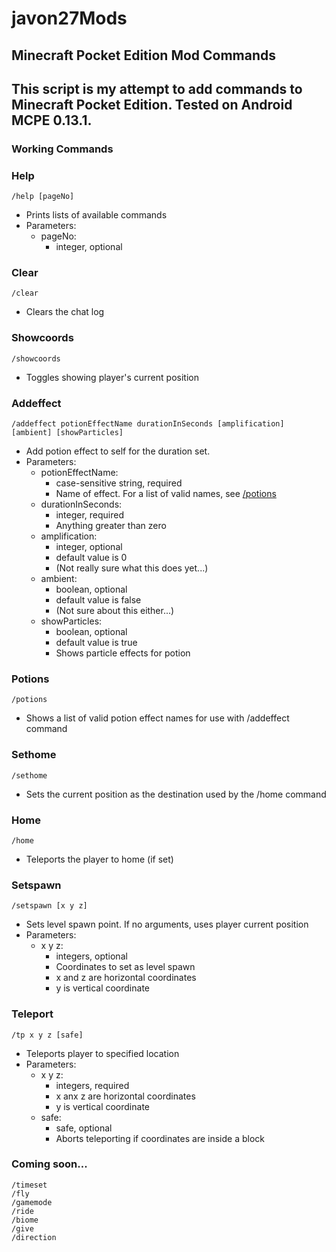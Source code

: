 # javon27Mods
## Minecraft Pocket Edition Mod Commands

This script is my attempt to add commands to Minecraft Pocket Edition. Tested on Android MCPE 0.13.1.
---

### Working Commands
### Help
```
/help [pageNo]
```
* Prints lists of available commands
* Parameters:
    * pageNo:
        * integer, optional

### Clear
```
/clear
```
* Clears the chat log

### Showcoords
```
/showcoords
```
* Toggles showing player's current position

### Addeffect
```
/addeffect potionEffectName durationInSeconds [amplification] [ambient] [showParticles]
```
* Add potion effect to self for the duration set.
* Parameters:
    * potionEffectName:
        * case-sensitive string, required
        * Name of effect. For a list of valid names, see [/potions](#potions)
    * durationInSeconds:
        * integer, required
        * Anything greater than zero
    * amplification:
        * integer, optional
        * default value is 0
        * (Not really sure what this does yet...)
    * ambient:
        * boolean, optional
        * default value is false
        * (Not sure about this either...)
    * showParticles:
        * boolean, optional
        * default value is true
        * Shows particle effects for potion

### Potions
```
/potions
```
* Shows a list of valid potion effect names for use with /addeffect command

### Sethome
```
/sethome
```
* Sets the current position as the destination used by the /home command

### Home
```
/home
```
* Teleports the player to home (if set)

### Setspawn
```
/setspawn [x y z]
```
* Sets level spawn point. If no arguments, uses player current position
* Parameters:
    * x y z:
        * integers, optional
        * Coordinates to set as level spawn
        * x and z are horizontal coordinates
        * y is vertical coordinate

### Teleport
```
/tp x y z [safe]
```
* Teleports player to specified location
* Parameters:
    * x y z:
        * integers, required
        * x anx z are horizontal coordinates
        * y is vertical coordinate
    * safe:
        * safe, optional
        * Aborts teleporting if coordinates are inside a block

### Coming soon...
```
/timeset
/fly
/gamemode
/ride
/biome
/give
/direction